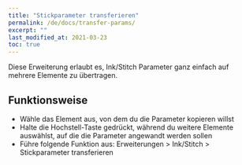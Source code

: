```yaml
---
title: "Stickparameter transferieren"
permalink: /de/docs/transfer-params/
excerpt: ""
last_modified_at: 2021-03-23
toc: true
---
```


Diese Erweiterung erlaubt es, Ink/Stitch Parameter ganz einfach auf mehrere Elemente zu übertragen.

## Funktionsweise
* Wähle das Element aus, von dem du die Parameter kopieren willst
* Halte die Hochstell-Taste gedrückt, während du weitere Elemente auswählst, auf die die Parameter angewandt werden sollen
* Führe folgende Funktion aus: Erweiterungen > Ink/Stitch > Stickparameter transferieren

